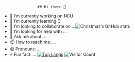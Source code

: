                     ## Hi there 👋

<!--
**yllmis/yllmis** is a ✨ _special_ ✨ repository because its `README.md` (this file) appears on your GitHub profile.
Here are some ideas to get you started:
-->
- 🔭 I’m currently working on NCU
- 🌱 I’m currently learning C
- 👯 I’m looking to collaborate on ...![Christmas's GitHub stats](https://github-readme-stats.vercel.app/api?username=yllmis&show_icons=true&theme=tokyonight)
- 🤔 I’m looking for help with ...
- 💬 Ask me about ...
- 📫 How to reach me: ...                                                                                                                                              
- 😄 Pronouns: ...
- ⚡ Fun fact: ...  [![Top Langs](https://github-readme-stats.vercel.app/api/top-langs/?username=yllmis)](https://github.com/yllmis/github-readme-stats)
![Visitor Count](https://profile-counter.glitch.me/yllmis/count.svg)
